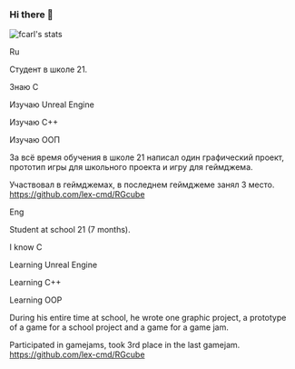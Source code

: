 ### Hi there 👋

<!--
**lex-cmd/lex-cmd** is a ✨ _special_ ✨ repository because its `README.md` (this file) appears on your GitHub profile.

Here are some ideas to get you started:

- 🔭 I’m currently working on ...
- 🌱 I’m currently learning ...
- 👯 I’m looking to collaborate on ...
- 🤔 I’m looking for help with ...
- 💬 Ask me about ...
- 📫 How to reach me: ...
- 😄 Pronouns: ...
- ⚡ Fun fact: ...
-->
![fcarl's stats](https://badge42.herokuapp.com/api/stats/fcarl)

Ru

Студент в школе 21.

Знаю C

Изучаю  Unreal Engine

Изучаю C++

Изучаю ООП

За всё время обучения в школе 21 написал один графический проект, прототип игры для школьного проекта и игру для геймджема.

Участвовал в геймджемах, в последнем геймджеме занял 3 место. https://github.com/lex-cmd/RGcube

Eng

Student at school 21 (7 months).

I know C

Learning Unreal Engine

Learning C++

Learning OOP

During his entire time at school, he wrote one graphic project, a prototype of a game for a school project and a game for a game jam.

Participated in gamejams, took 3rd place in the last gamejam. https://github.com/lex-cmd/RGcube

